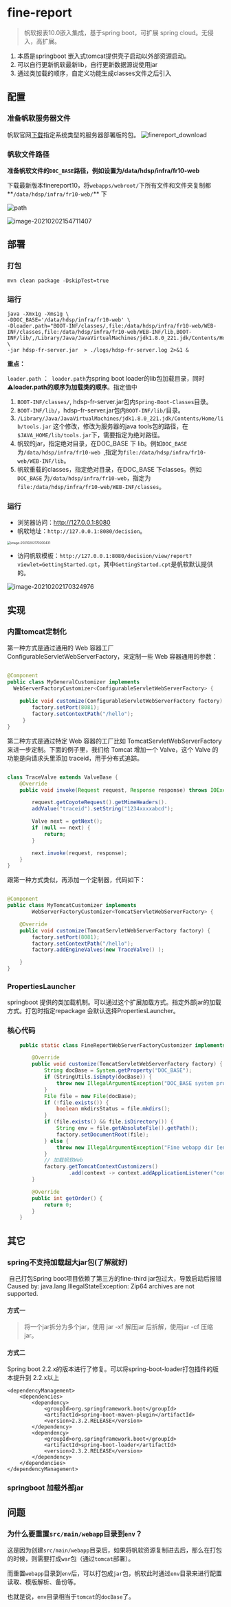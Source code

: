 # fine-report

> 帆软报表10.0嵌入集成，基于spring boot，可扩展 spring cloud。无侵入，高扩展。

1. 本质是springboot 嵌入式tomcat提供壳子启动以外部资源启动。
2. 可以自行更新帆软最新lib，自行更新数据源说使用jar
3. 通过类加载的顺序，自定义功能生成classes文件之后引入

## 配置

### 准备帆软服务器文件

帆软官网[下载](https://www.finereport.com/product/download)指定系统类型的服务器部署版的包。
![finereport_download](doc/finereport_download.png)


### 帆软文件路径

​	**准备帆软文件的`DOC_BASE`路径，例如设置为/data/hdsp/infra/fr10-web**

​    下载最新版本finereport10，将`webapps/webroot/`下所有文件和文件夹复制都**`/data/hdsp/infra/fr10-web/`** 下

![path](doc/path.png)

![image-20210202154711407](doc/path.png)

## 部署

### 打包

```shell
mvn clean package -DskipTest=true
```

### 运行

```shell
java -Xmx1g -Xms1g \
-DDOC_BASE='/data/hdsp/infra/fr10-web' \
-Dloader.path="BOOT-INF/classes/,file:/data/hdsp/infra/fr10-web/WEB-INF/classes,file:/data/hdsp/infra/fr10-web/WEB-INF/lib,BOOT-INF/lib/,/Library/Java/JavaVirtualMachines/jdk1.8.0_221.jdk/Contents/Home/lib/tools.jar" \
-jar hdsp-fr-server.jar  > ./logs/hdsp-fr-server.log 2>&1 &
```


**重点：**

`loader.path` ：` loader.path`为spring boot loader的lib包加载目录，同时⚠️**loader.path的顺序为加载类的顺序**。指定值中

1. `BOOT-INF/classes/`, hdsp-fr-server.jar包内`Spring-Boot-Classes`目录。
2. `BOOT-INF/lib/`，hdsp-fr-server.jar包内`BOOT-INF/lib/`目录。
3. `/Library/Java/JavaVirtualMachines/jdk1.8.0_221.jdk/Contents/Home/lib/tools.jar` 这个修改，修改为服务器的java tools包的路径，在`$JAVA_HOME/lib/tools.jar`下，需要指定为绝对路径。
4. 帆软的jar，指定绝对目录，在DOC_BASE 下 lib。例如`DOC_BASE` 为`/data/hdsp/infra/fr10-web `,指定为`file:/data/hdsp/infra/fr10-web/WEB-INF/lib`。
5. 帆软重载的classes，指定绝对目录，在DOC_BASE 下classes。例如`DOC_BASE` 为`/data/hdsp/infra/fr10-web`，指定为`file:/data/hdsp/infra/fr10-web/WEB-INF/classes`。

### 运行

* 浏览器访问：http://127.0.0.1:8080
* 帆软地址：`http://127.0.0.1:8080/decision`。

<img src="doc/login.png" alt="image-20210202170200431" style="zoom:50%;" />

* 访问帆软模板：`http://127.0.0.1:8080/decision/view/report?viewlet=GettingStarted.cpt`，其中`GettingStarted.cpt`是帆软默认提供的。

![image-20210202170324976](doc/GettingStarted.png)



## 实现

### 内置tomcat定制化

第一种方式是通过通用的 Web 容器工厂 ConfigurableServletWebServerFactory，来定制一些 Web 容器通用的参数：

```java

@Component
public class MyGeneralCustomizer implements
  WebServerFactoryCustomizer<ConfigurableServletWebServerFactory> {
  
    public void customize(ConfigurableServletWebServerFactory factory) {
        factory.setPort(8081);
        factory.setContextPath("/hello");
     }
}
```

第二种方式是通过特定 Web 容器的工厂比如 TomcatServletWebServerFactory 来进一步定制。下面的例子里，我们给 Tomcat 增加一个 Valve，这个 Valve 的功能是向请求头里添加 traceid，用于分布式追踪。

```java

class TraceValve extends ValveBase {
    @Override
    public void invoke(Request request, Response response) throws IOException, ServletException {

        request.getCoyoteRequest().getMimeHeaders().
        addValue("traceid").setString("1234xxxxabcd");

        Valve next = getNext();
        if (null == next) {
            return;
        }

        next.invoke(request, response);
    }
}
```

跟第一种方式类似，再添加一个定制器，代码如下：

```java

@Component
public class MyTomcatCustomizer implements
        WebServerFactoryCustomizer<TomcatServletWebServerFactory> {

    @Override
    public void customize(TomcatServletWebServerFactory factory) {
        factory.setPort(8081);
        factory.setContextPath("/hello");
        factory.addEngineValves(new TraceValve() );

    }
}
```

### PropertiesLauncher

springboot 提供的类加载机制。可以通过这个扩展加载方式。指定外部jar的加载方式。打包时指定repackage 会默认选择PropertiesLauncher。

### 核心代码

```java
    public static class FineReportWebServerFactoryCustomizer implements WebServerFactoryCustomizer<TomcatServletWebServerFactory>, Ordered {

        @Override
        public void customize(TomcatServletWebServerFactory factory) {
            String docBase = System.getProperty("DOC_BASE");
            if (StringUtils.isEmpty(docBase)) {
                throw new IllegalArgumentException("DOC_BASE system property can't empty");
            }
            File file = new File(docBase);
            if (!file.exists()) {
                boolean mkdirsStatus = file.mkdirs();
            }
            if (file.exists() && file.isDirectory()) {
                String env = file.getAbsoluteFile().getPath();
                factory.setDocumentRoot(file);
            } else {
                throw new IllegalArgumentException("Fine webapp dir [env] not found");
            }
            // 加载帆软Web
            factory.getTomcatContextCustomizers()
                    .add(context -> context.addApplicationListener("com.fr.startup.FineServletContextListener"));
        }

        @Override
        public int getOrder() {
            return 0;
        }
    }
```



## 其它

### spring不支持加载超大jar包(了解就好)

​	自己打包Spring boot项目依赖了第三方的fine-third jar包过大，导致启动后报错Caused by: java.lang.IllegalStateException: Zip64 archives are not supported.

#### 方式一

> 将一个jar拆分为多个jar，使用 jar -xf   解压jar 后拆解，使用jar -cf 压缩jar。

#### 方式二

Spring boot 2.2.x的版本进行了修复。可以将spring-boot-loader打包插件的版本提升到 2.2.x以上

```pom
<dependencyManagement>
    <dependencies>
        <dependency>
            <groupId>org.springframework.boot</groupId>
            <artifactId>spring-boot-maven-plugin</artifactId>
            <version>2.3.2.RELEASE</version>
        </dependency>
        <dependency>
            <groupId>org.springframework.boot</groupId>
            <artifactId>spring-boot-loader</artifactId>
            <version>2.3.2.RELEASE</version>
        </dependency>
    </dependencies>
</dependencyManagement>
```

### springboot 加载外部jar

## 问题

### 为什么要重置`src/main/webapp`目录到`env`？

这是因为创建`src/main/webapp`目录后，如果将帆软资源复制进去后，那么在打包的时候，则需要打成`war`包（通过`tomcat`部署）。

而重置`webapp`目录到`env`后，可以打包成`jar`包，帆软此时通过`env`目录来进行配置读取、模版解析、备份等。

也就是说，`env`目录相当于`tomcat`的`docBase`了。

